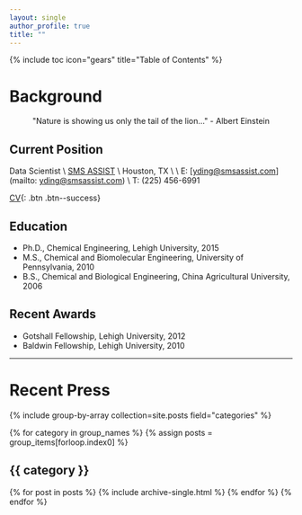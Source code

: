 ```yaml
---
layout: single
author_profile: true
title: ""
---
```


{% include toc icon="gears" title="Table of Contents" %}

# Background

<p style="text-align: center;">"Nature is showing us only the tail of the lion..." - Albert Einstein </p>

## Current Position 

Data Scientist \\
[SMS ASSIST](https://www.smsassist.com) \\
Houston, TX \\
\\
E: [yding@smsassist.com](mailto: yding@smsassist.com) \\
T: (225) 456-6991

[CV](view){: .btn .btn--success}

## Education

* Ph.D., Chemical Engineering, Lehigh University, 2015
* M.S., Chemical and Biomolecular Engineering, University of Pennsylvania, 2010
* B.S., Chemical and Biological Engineering, China Agricultural University, 2006

## Recent Awards

* Gotshall Fellowship, Lehigh University, 2012
* Baldwin Fellowship, Lehigh University, 2010

---

# Recent Press

{% include group-by-array collection=site.posts field="categories" %}

{% for category in group_names %}
  {% assign posts = group_items[forloop.index0] %}
  <h2 id="{{ category | slugify }}" class="archive__subtitle">{{ category }}</h2>
  {% for post in posts %}
    {% include archive-single.html %}
  {% endfor %}
{% endfor %}

